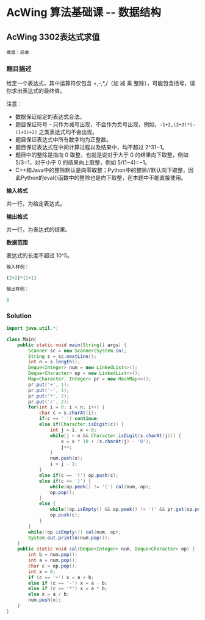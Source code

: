 # AcWing 算法基础课 -- 数据结构

## AcWing 3302表达式求值

`难度：简单`

### 题目描述

给定一个表达式，其中运算符仅包含 +,-,*,/（加 减 乘 整除），可能包含括号，请你求出表达式的最终值。

注意：

- 数据保证给定的表达式合法。
- 题目保证符号 - 只作为减号出现，不会作为负号出现，例如，`-1+2,(2+2)*(-(1+1)+2)` 之类表达式均不会出现。
- 题目保证表达式中所有数字均为正整数。
- 题目保证表达式在中间计算过程以及结果中，均不超过 2^31−1。
- 题目中的整除是指向 0 取整，也就是说对于大于 0 的结果向下取整，例如 5/3=1，对于小于 0 的结果向上取整，例如 5/(1−4)=−1。
- C++和Java中的整除默认是向零取整；Python中的整除//默认向下取整，因此Python的eval()函数中的整除也是向下取整，在本题中不能直接使用。

**输入格式**

共一行，为给定表达式。

**输出格式**

共一行，为表达式的结果。

**数据范围**

表达式的长度不超过 10^5。

```r
输入样例：

(2+2)*(1+1)

输出样例：

8
```

### Solution

```java
import java.util.*;

class Main{
    public static void main(String[] args) {
        Scanner sc = new Scanner(System.in);
        String s = sc.nextLine();
        int n = s.length();
        Deque<Integer> num = new LinkedList<>();
        Deque<Character> op = new LinkedList<>();
        Map<Character, Integer> pr = new HashMap<>();
        pr.put('+', 1);
        pr.put('-', 1);
        pr.put('*', 2);
        pr.put('/', 2);
        for(int i = 0; i < n; i++) {
            char c = s.charAt(i);
            if(c == ' ') continue;
            else if(Character.isDigit(c)) {
                int j = i, x = 0;
                while(j < n && Character.isDigit(s.charAt(j))) {
                    x = x * 10 + (s.charAt(j) - '0');
                    j++;
                }
                num.push(x);
                i = j - 1;
            }
            else if(c == '(') op.push(c);
            else if(c == ')') {
                while(op.peek() != '(') cal(num, op);
                op.pop();
            }
            else {
                while(!op.isEmpty() && op.peek() != '(' && pr.get(op.peek()) >= pr.get(c)) cal(num, op);
                op.push(c);
            }
        }
        while(!op.isEmpty()) cal(num, op);
        System.out.println(num.pop());
    }
    public static void cal(Deque<Integer> num, Deque<Character> op) {
        int b = num.pop();
        int a = num.pop();
        char c = op.pop();
        int x = 0;
        if (c == '+') x = a + b;
        else if (c == '-') x = a - b;
        else if (c == '*') x = a * b;
        else x = a / b;
        num.push(x);
    }
}
```